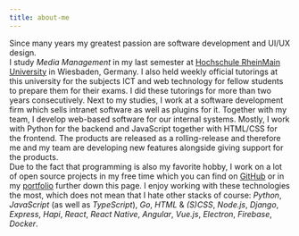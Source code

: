 ```yaml
---
title: about-me
---
```


<p>
Since many years my greatest passion are software development and UI/UX design.<br>
I study <em>Media Management</em> in my last semester at <a href="http://www.hs-rm.de/" target="_blank">Hochschule RheinMain University</a> in Wiesbaden, Germany. I also held weekly official tutorings at this university for the subjects ICT and web technology for fellow students to prepare them for their exams. I did these tutorings for more than two years consecutively.
Next to my studies, I work at a software development firm which sells intranet software as well as plugins for it. Together with my team, I develop web-based software for our internal systems.
Mostly, I work with Python for the backend and JavaScript together with HTML/CSS for the frontend. The products are released as a rolling-release and therefore me and my team are developing new features alongside giving support for the products.<br>
Due to the fact that programming is also my favorite hobby, I work on a lot of open source projects in my free time which you can find on <a href="https://github.com/loehnertz" target="_blank">GitHub</a> or in my <a href="https://www.jakob.codes/#portfolio">portfolio</a> further down this page.
I enjoy working with these technologies the most, which does not mean that I hate other stacks of course: <em>Python</em>, <em>JavaScript</em> (as well as <em>TypeScript</em>), <em>Go</em>, <em>HTML</em> &amp; <em>(S)CSS</em>, <em>Node.js</em>, <em>Django</em>, <em>Express</em>, <em>Hapi</em>, <em>React</em>, <em>React Native</em>, <em>Angular</em>, <em>Vue.js</em>, <em>Electron</em>, <em>Firebase</em>, <em>Docker</em>.
</p>